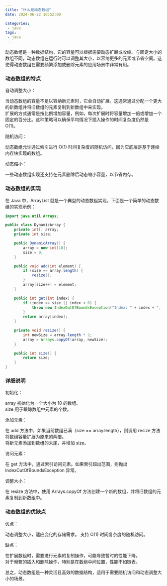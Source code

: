 ```yaml
---
title: "什么是动态数组"
date: 2024-06-22 10:52:00

categories:
 - java
tags:
 - java
---
```


动态数组是一种数据结构，它的容量可以根据需要动态扩展或收缩。与固定大小的数组不同，动态数组在运行时可以调整其大小，以容纳更多的元素或节省空间。这使得动态数组在需要频繁添加或删除元素的应用场景中非常有用。

### 动态数组的特点

自动调整大小：

当动态数组的容量不足以容纳新元素时，它会自动扩展。这通常通过分配一个更大的新数组并将旧数组的元素复制到新数组中来实现。  
扩展的方式通常是按比例增加容量，例如，每次扩展时将容量增加一倍或增加一个固定的百分比。这种策略可以确保平均情况下插入操作的时间复杂度仍然是 O(1)。

随机访问：

动态数组允许通过索引进行 O(1) 时间复杂度的随机访问，因为它底层是基于连续内存块实现的数组。

动态缩小：

一些动态数组实现还支持在元素删除后动态缩小容量，以节省内存。

### 动态数组的实现

在 Java 中，ArrayList 就是一个典型的动态数组实现。下面是一个简单的动态数组的实现示例：

```java
import java.util.Arrays;

public class DynamicArray {
    private int[] array;
    private int size;

    public DynamicArray() {
        array = new int[10];
        size = 0;
    }

    public void add(int element) {
        if (size == array.length) {
            resize();
        }
        array[size++] = element;
    }

    public int get(int index) {
        if (index >= size || index < 0) {
            throw new IndexOutOfBoundsException("Index: " + index + ", Size: " + size);
        }
        return array[index];
    }

    private void resize() {
        int newSize = array.length * 2;
        array = Arrays.copyOf(array, newSize);
    }

    public int size() {
        return size;
    }
}
```
### 详细说明

初始化：

array 初始化为一个大小为 10 的数组。  
size 用于跟踪数组中元素的个数。

添加元素：

在 add 方法中，如果当前数组已满（size == array.length），则调用 resize 方法将数组容量扩展为原来的两倍。  
将新元素添加到数组的末尾，并增加 size。

访问元素：

在 get 方法中，通过索引访问元素。如果索引超出范围，则抛出 IndexOutOfBoundsException 异常。

调整大小：

在 resize 方法中，使用 Arrays.copyOf 方法创建一个新的数组，并将旧数组的元素复制到新数组中。

### 动态数组的优缺点

优点：

动态调整大小，适应变化的存储需求。
支持 O(1) 时间复杂度的随机访问。

缺点：

在扩展数组时，需要进行元素的复制操作，可能导致暂时的性能下降。  
对于频繁的插入和删除操作，特别是在数组中间位置，性能不如链表。

总之，动态数组是一种灵活且高效的数据结构，适用于需要随机访问和动态调整大小的场景。